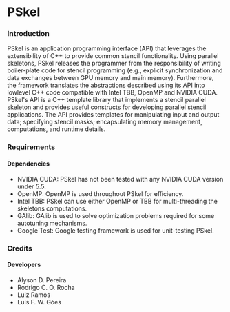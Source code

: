 # PSkel

### Introduction

PSkel is an application programming interface (API) that leverages the extensibility of C++ to provide common stencil functionality. Using parallel skeletons, PSkel releases the programmer from the responsibility of writing boiler-plate code for stencil programming (e.g., explicit synchronization and data exchanges between GPU memory and main memory). Furthermore, the framework translates the abstractions described using its API into lowlevel C++ code compatible with Intel TBB, OpenMP and NVIDIA CUDA. PSkel's API is a C++ template library that implements a stencil parallel skeleton and provides useful constructs for developing parallel stencil applications. The API provides templates for manipulating input and output data; specifying stencil masks; encapsulating memory management, computations, and runtime details.

### Requirements

#### Dependencies

* NVIDIA CUDA: PSkel has not been tested with any NVIDIA CUDA version under 5.5.
* OpenMP: OpenMP is used throughout PSkel for efficiency.
* Intel TBB: PSkel can use either OpenMP or TBB for multi-threading the skeletons computations.
* GAlib: GAlib is used to solve optimization problems required for some autotuning mechanisms.
* Google Test: Google testing framework is used for unit-testing PSkel.

### Credits

#### Developers

* Alyson D. Pereira
* Rodrigo C. O. Rocha
* Luiz Ramos
* Luís F. W. Góes
